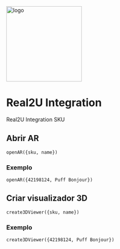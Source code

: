 <img src="https://www.real2u.com.br/static/media/logoDark2.2ff8cf38.png" title="logo" width="200"/>

# Real2U Integration

Real2U Integration SKU

## Abrir AR
```
openAR({sku, name})
```
### Exemplo
```
openAR({42198124, Puff Bonjour})
```

## Criar visualizador 3D
```
create3DViewer({sku, name})
```
### Exemplo
```
create3DViewer({42198124, Puff Bonjour})
```